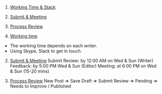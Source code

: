 
1. [Working Time & Stack](https://github.com/kevinvn1709/traveliper.com#working-time)
2. [Submit & Meeting](https://github.com/kevinvn1709/traveliper.com#submit-meeting)
3. [Process Review](#process-preview) 


1. [Working time](#working-time) 
- The working time depends on each writer.
- Using Skype, Slack to get in touch.

2. [Submit & Meeting](#submit-meeting)
Submit Review: by 12:00 AM on Wed & Sun (Writer)
Feedback: by 5:00 PM Wed & Sun (Editor)
Meeting: at 6:00 PM on Wed & Sun (15-20 mins)

3. [Process Review](#process-preview) 
New Post => Save Draft => Submit Review => Pending => Needs to Improve / Published
